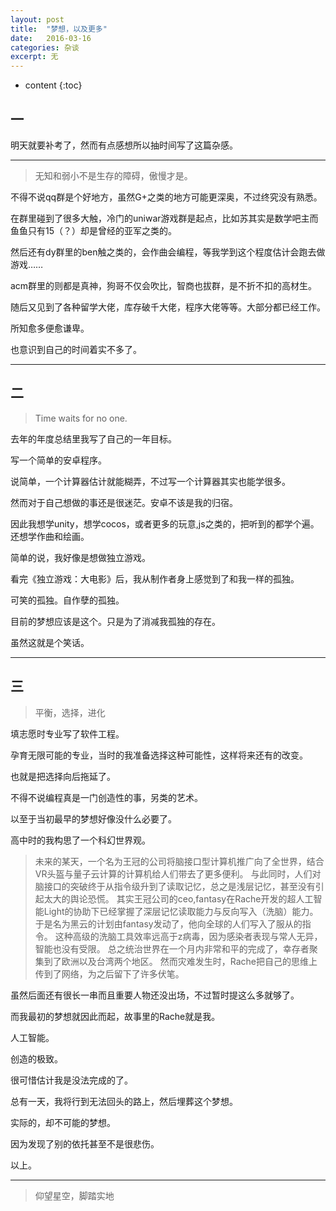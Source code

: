 ```yaml
---
layout: post
title:  "梦想，以及更多"
date:   2016-03-16
categories: 杂谈
excerpt: 无
---
```

* content
{:toc}

## 一

明天就要补考了，然而有点感想所以抽时间写了这篇杂感。

---

> 无知和弱小不是生存的障碍，傲慢才是。

不得不说qq群是个好地方，虽然G+之类的地方可能更深奥，不过终究没有熟悉。

在群里碰到了很多大触，冷门的uniwar游戏群是起点，比如苏其实是数学吧主而鱼鱼只有15（？）却是曾经的亚军之类的。

然后还有dy群里的ben触之类的，会作曲会编程，等我学到这个程度估计会跑去做游戏……

acm群里的则都是真神，狗哥不仅会吹比，智商也拔群，是不折不扣的高材生。

随后又见到了各种留学大佬，库存破千大佬，程序大佬等等。大部分都已经工作。

所知愈多便愈谦卑。

也意识到自己的时间着实不多了。

---

## 二

> Time waits for no one.

去年的年度总结里我写了自己的一年目标。

写一个简单的安卓程序。

说简单，一个计算器估计就能糊弄，不过写一个计算器其实也能学很多。

然而对于自己想做的事还是很迷茫。安卓不该是我的归宿。

因此我想学unity，想学cocos，或者更多的玩意,js之类的，把听到的都学个遍。还想学作曲和绘画。

简单的说，我好像是想做独立游戏。

看完《独立游戏：大电影》后，我从制作者身上感觉到了和我一样的孤独。

可笑的孤独。自作孽的孤独。

目前的梦想应该是这个。只是为了消减我孤独的存在。

虽然这就是个笑话。

---

## 三

>平衡，选择，进化

填志愿时专业写了软件工程。

孕育无限可能的专业，当时的我准备选择这种可能性，这样将来还有的改变。

也就是把选择向后拖延了。

不得不说编程真是一门创造性的事，另类的艺术。

以至于当初最早的梦想好像没什么必要了。

高中时的我构思了一个科幻世界观。

> 未来的某天，一个名为王冠的公司将脑接口型计算机推广向了全世界，结合VR头盔与量子云计算的计算机给人们带去了更多便利。
与此同时，人们对脑接口的突破终于从指令级升到了读取记忆，总之是浅层记忆，甚至没有引起太大的舆论恐慌。
其实王冠公司的ceo,fantasy在Rache开发的超人工智能Light的协助下已经掌握了深层记忆读取能力与反向写入（洗脑）能力。
于是名为黑云的计划由fantasy发动了，他向全球的人们写入了服从的指令。
这种高级的洗脑工具效率远高于z病毒，因为感染者表现与常人无异，智能也没有受限。
总之统治世界在一个月内非常和平的完成了，幸存者聚集到了欧洲以及台湾两个地区。
然而灾难发生时，Rache把自己的思维上传到了网络，为之后留下了许多伏笔。

虽然后面还有很长一串而且重要人物还没出场，不过暂时提这么多就够了。

而我最初的梦想就因此而起，故事里的Rache就是我。

人工智能。

创造的极致。

很可惜估计我是没法完成的了。

总有一天，我将行到无法回头的路上，然后埋葬这个梦想。

实际的，却不可能的梦想。

因为发现了别的依托甚至不是很悲伤。

以上。

---

> 仰望星空，脚踏实地

